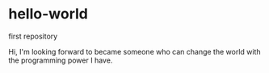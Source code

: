 # hello-world
first repository

Hi, I'm looking forward to became someone who can change the world with the programming power I have.
